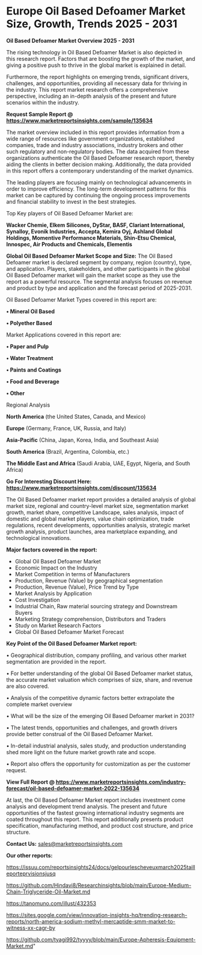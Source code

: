  # Europe Oil Based Defoamer Market Size, Growth, Trends 2025 - 2031

<Strong> Oil Based Defoamer Market Overview 2025 - 2031</strong>

The rising technology in Oil Based Defoamer Market is also depicted in this research report. Factors that are boosting the growth of the market, and giving a positive push to thrive in the global market is explained in detail.

Furthermore, the report highlights on emerging trends, significant drivers, challenges, and opportunities, providing all necessary data for thriving in the industry. This report market research offers a comprehensive perspective, including an in-depth analysis of the present and future scenarios within the industry.

<strong>Request Sample Report @ <a href=https://www.marketreportsinsights.com/sample/135634>https://www.marketreportsinsights.com/sample/135634</a></strong>

The market overview included in this report provides information from a wide range of resources like government organizations, established companies, trade and industry associations, industry brokers and other such regulatory and non-regulatory bodies. The data acquired from these organizations authenticate the Oil Based Defoamer research report, thereby aiding the clients in better decision making. Additionally, the data provided in this report offers a contemporary understanding of the market dynamics.

The leading players are focusing mainly on technological advancements in order to improve efficiency. The long-term development patterns for this market can be captured by continuing the ongoing process improvements and financial stability to invest in the best strategies.

Top Key players of Oil Based Defoamer Market are:

<strong>Wacker Chemie, Elkem Silicones, DyStar, BASF, Clariant International, Synalloy, Evonik Industries, Accepta, Kemira Oyj, Ashland Global Holdings, Momentive Performance Materials, Shin-Etsu Chemical, Innospec, Air Products and Chemicals, Elementis</strong>

<strong><b>Global Oil Based Defoamer Market Scope and Size:</b></strong>
The Oil Based Defoamer market is declared segment by company, region (country), type, and application. Players, stakeholders, and other participants in the global Oil Based Defoamer market will gain the market scope as they use the report as a powerful resource. The segmental analysis focuses on revenue and product by type and application and the forecast period of 2025-2031.

Oil Based Defoamer Market Types covered in this report are:

<strong>• Mineral Oil Based

• Polyether Based</strong>

Market Applications covered in this report are:

<strong>• Paper and Pulp

• Water Treatment

• Paints and Coatings

• Food and Beverage

• Other</strong> 

Regional Analysis

<strong>North America</strong> (the United States, Canada, and Mexico)

<strong>Europe</strong> (Germany, France, UK, Russia, and Italy)

<strong>Asia-Pacific</strong> (China, Japan, Korea, India, and Southeast Asia)

<strong>South America</strong> (Brazil, Argentina, Colombia, etc.)

<strong>The Middle East and Africa</strong> (Saudi Arabia, UAE, Egypt, Nigeria, and South Africa)

<strong>Go For Interesting Discount Here: <a href=https://www.marketreportsinsights.com/discount/135634>https://www.marketreportsinsights.com/discount/135634</a></strong>

The Oil Based Defoamer market report provides a detailed analysis of global market size, regional and country-level market size, segmentation market growth, market share, competitive Landscape, sales analysis, impact of domestic and global market players, value chain optimization, trade regulations, recent developments, opportunities analysis, strategic market growth analysis, product launches, area marketplace expanding, and technological innovations.

<strong><b>Major factors covered in the report:</b></strong>
<ul>
  <li>Global Oil Based Defoamer Market </li>
  <li>Economic Impact on the Industry</li>
  <li>Market Competition in terms of Manufacturers</li>
  <li>Production, Revenue (Value) by geographical segmentation</li>
  <li>Production, Revenue (Value), Price Trend by Type</li>
  <li>Market Analysis by Application</li>
  <li>Cost Investigation</li>
  <li>Industrial Chain, Raw material sourcing strategy and Downstream Buyers</li>
  <li>Marketing Strategy comprehension, Distributors and Traders</li>
  <li>Study on Market Research Factors</li>
  <li>Global Oil Based Defoamer Market Forecast</li>
</ul>

<strong><b>Key Point of the Oil Based Defoamer Market report:</b></strong>

• Geographical distribution, company profiling, and various other market segmentation are provided in the report.

• For better understanding of the global Oil Based Defoamer market status, the accurate market valuation which comprises of size, share, and revenue are also covered.

• Analysis of the competitive dynamic factors better extrapolate the complete market overview

• What will be the size of the emerging Oil Based Defoamer market in 2031?

• The latest trends, opportunities and challenges, and growth drivers provide better construal of the Oil Based Defoamer Market.

• In-detail industrial analysis, sales study, and production understanding shed more light on the future market growth rate and scope.

• Report also offers the opportunity for customization as per the customer request.

<strong><b>View Full Report @ <a href=https://www.marketreportsinsights.com/industry-forecast/oil-based-defoamer-market-2022-135634>https://www.marketreportsinsights.com/industry-forecast/oil-based-defoamer-market-2022-135634</a></b></strong>


At last, the Oil Based Defoamer Market report includes investment come analysis and development trend analysis. The present and future opportunities of the fastest growing international industry segments are coated throughout this report. This report additionally presents product specification, manufacturing method, and product cost structure, and price structure.

<strong>Contact Us:</strong>
sales@marketreportsinsights.com

<strong>Our other reports:</strong>

<a href=https://issuu.com/reportsinsights24/docs/gelpourlescheveuxmarch2025tailleporteprvisionsjusq>https://issuu.com/reportsinsights24/docs/gelpourlescheveuxmarch2025tailleporteprvisionsjusq</a>

<a href=https://github.com/Hindavi8/Researchinsights/blob/main/Europe-Medium-Chain-Triglyceride-Oil-Market.md>https://github.com/Hindavi8/Researchinsights/blob/main/Europe-Medium-Chain-Triglyceride-Oil-Market.md</a>

<a href=https://tanomuno.com/illust/432353>https://tanomuno.com/illust/432353</a>

<a href=https://sites.google.com/view/innovation-insights-hq/trending-research-reports/north-america-sodium-methyl-mercaptide-smm-market-to-witness-xx-cagr-by>https://sites.google.com/view/innovation-insights-hq/trending-research-reports/north-america-sodium-methyl-mercaptide-smm-market-to-witness-xx-cagr-by</a>

<a href=https://github.com/tyagi992/tyyyy/blob/main/Europe-Apheresis-Equipment-Market.md>https://github.com/tyagi992/tyyyy/blob/main/Europe-Apheresis-Equipment-Market.md</a>"
